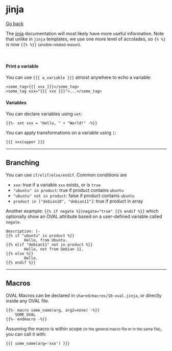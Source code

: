 # jinja

[Go back](../index.md)

<div class="row row-cols-md-2"><div>

The [jinja](https://jinja.palletsprojects.com/en/3.0.x/templates/) documentation will most likely have more useful information. Note that unlike in `jinja` templates, we use one more level of accolades, so `{% %}` is now `{{% %}}` <small>(ansible-related reason)</small>.

<br>

#### Print a variable

You can use `{{{ a_variable }}}` almost anywhere to echo a variable:

```xml!
<some_tag>{{{ xxx }}}</some_tag>
<some_tag xxx="{{{ xxx }}}">...</some_tag>
```
</div><div>

#### Variables

You can declare variables using `set`:

```text!
{{%- set xxx = "Hello, " + "World!" -%}}
```

You can apply transformations on a variable using `|`:

```text!
{{{ xxx|upper }}}
```
</div></div>

<hr class="sep-both">

## Branching

<div class="row row-cols-md-2"><div>

You can use `if/elif/else/endif`. Common conditions are

* `xxx`: true if a variable `xxx` exists, or is `true`
* `"ubuntu" in product`: true if product contains `ubuntu`
* `"ubuntu" not in product`: false if product contains `ubuntu`
* `product in ["debian10", "debian11"]`: true if product in array

Another example: `{{% if negate %}}negate="true" {{% endif %}}` which optionally show an OVAL attribute based on a user-defined variable called `negate`.
</div><div>

```text!
description: |-
{{% if "ubuntu" in product %}}
        Hello, from Ubuntu.
{{% elif "debian11" not in product %}}
        Hello, not from Debian 11.
{{% else %}}
        Hello.
{{% endif %}}
```
</div></div>

<hr class="sep-both">

## Macros

<div class="row row-cols-md-2"><div>

OVAL Macros can be declared in `shared/macros/10-oval.jinja`, or directly inside any OVAL file.

```text!
{{%- macro some_name(arg, arg2=none) -%}}
    SOME_OVAL
{{%- endmacro -%}}
```

</div><div>

Assuming the macro is within scope <small>(in the general macro file or in the same file)</small>, you can call it with:

```text!
{{{ some_name(arg='xxx') }}}
```
</div></div>
